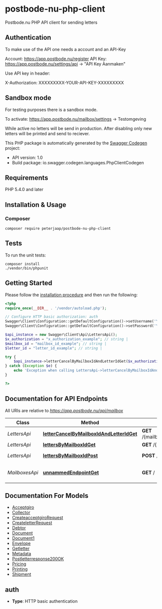 # postbode-nu-php-client
Postbode.nu PHP API client for sending letters

## Authentication
To make use of the API one needs a account and an API-Key

Account: https://app.postbode.nu/register
API Key: https://app.postbode.nu/settings/api -> "API Key Aanmaken"

Use API key in header:

X-Authorization: XXXXXXXXX-YOUR-API-KEY-XXXXXXXXX

## Sandbox mode
For testing purposes there is a sandbox mode.

To activate: https://app.postbode.nu/mailbox/settings -> Testomgeving

While active no letters will be send in production. After disabling only new letters will be printed and send to reciever.

This PHP package is automatically generated by the [Swagger Codegen](https://github.com/swagger-api/swagger-codegen) project:

- API version: 1.0
- Build package: io.swagger.codegen.languages.PhpClientCodegen

## Requirements

PHP 5.4.0 and later

## Installation & Usage
### Composer

`composer require peterjaap/postbode-nu-php-client`

## Tests

To run the unit tests:

```
composer install
./vendor/bin/phpunit
```

## Getting Started

Please follow the [installation procedure](#installation--usage) and then run the following:

```php
<?php
require_once(__DIR__ . '/vendor/autoload.php');

// Configure HTTP basic authorization: auth
Swagger\Client\Configuration::getDefaultConfiguration()->setUsername('YOUR_USERNAME');
Swagger\Client\Configuration::getDefaultConfiguration()->setPassword('YOUR_PASSWORD');

$api_instance = new Swagger\Client\Api\LettersApi();
$x_authorization = "x_authorization_example"; // string | 
$mailbox_id = "mailbox_id_example"; // string | 
$letter_id = "letter_id_example"; // string | 

try {
    $api_instance->letterCancelByMailboxIdAndLetterIdGet($x_authorization, $mailbox_id, $letter_id);
} catch (Exception $e) {
    echo 'Exception when calling LettersApi->letterCancelByMailboxIdAndLetterIdGet: ', $e->getMessage(), PHP_EOL;
}

?>
```

## Documentation for API Endpoints

All URIs are relative to *https://app.postbode.nu/api/mailbox*

Class | Method | HTTP request | Description
------------ | ------------- | ------------- | -------------
*LettersApi* | [**letterCancelByMailboxIdAndLetterIdGet**](docs/Api/LettersApi.md#lettercancelbymailboxidandletteridget) | **GET** /{mailbox_id}/letter/{letter_id}/cancel | Cancel letter
*LettersApi* | [**lettersByMailboxIdGet**](docs/Api/LettersApi.md#lettersbymailboxidget) | **GET** /{mailbox_id}/letters | Get letter
*LettersApi* | [**lettersByMailboxIdPost**](docs/Api/LettersApi.md#lettersbymailboxidpost) | **POST** /{mailbox_id}/letters | Create letter
*MailboxesApi* | [**unnammedEndpointGet**](docs/Api/MailboxesApi.md#unnammedendpointget) | **GET** / | Get available mailboxes


## Documentation For Models

 - [Acceptgiro](docs/Model/Acceptgiro.md)
 - [Collector](docs/Model/Collector.md)
 - [CreateacceptgiroRequest](docs/Model/CreateacceptgiroRequest.md)
 - [CreateletterRequest](docs/Model/CreateletterRequest.md)
 - [Debtor](docs/Model/Debtor.md)
 - [Document](docs/Model/Document.md)
 - [Document1](docs/Model/Document1.md)
 - [Envelope](docs/Model/Envelope.md)
 - [Getletter](docs/Model/Getletter.md)
 - [Metadata](docs/Model/Metadata.md)
 - [Postletterresponse200OK](docs/Model/Postletterresponse200OK.md)
 - [Pricing](docs/Model/Pricing.md)
 - [Printing](docs/Model/Printing.md)
 - [Shipment](docs/Model/Shipment.md)

## auth

- **Type**: HTTP basic authentication




